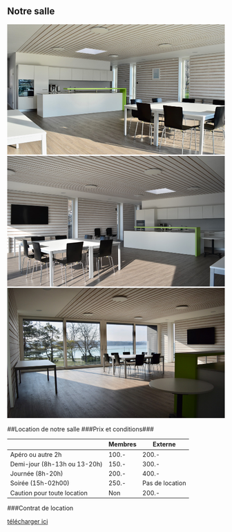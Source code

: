 
## Notre salle

![](9.jpg?classes=img-responsive,img-rounded)
![](10.jpg?classes=img-responsive,img-rounded)
![](11.jpg?classes=img-responsive,img-rounded)

##Location de notre salle
###Prix et conditions###

|				| Membres	| Externe		|
|----				|----		|----			|
|Apéro ou autre 2h		| 100.-		| 200.-			| 
|Demi-jour (8h-13h ou 13-20h)	| 150.-		| 300.-			| 
|Journée (8h-20h)		| 200.-		| 400.-			| 
|Soirée (15h-02h00)		| 250.-		|Pas de location	| 
|Caution pour toute location	|Non		| 200.-			| 
 

###Contrat de location

[télécharger ici](SNEB_Contrat_location.pdf)